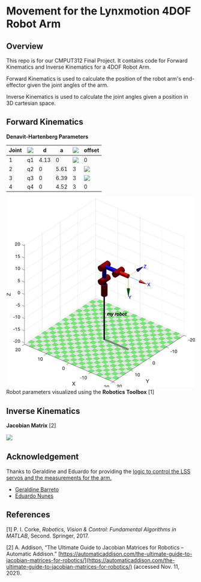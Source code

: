 # Movement for the Lynxmotion 4DOF Robot Arm

## Overview
This repo is for our CMPUT312 Final Project. It contains code for Forward Kinematics and Inverse Kinematics for a 4DOF Robot Arm.

Forward Kinematics is used to calculate the position of the robot arm's end-effector given the joint angles of the arm.

Inverse Kinematics is used to calculate the joint angles given a position in 3D cartesian space.

## Forward Kinematics

**Denavit-Hartenberg Parameters**



| Joint |<!-- $\theta$ --> <img style="transform: translateY(0.1em); background: white !important;" src="https://render.githubusercontent.com/render/math?math=%5Ctheta">  | d | a  |<!-- $\alpha$ --> <img style="transform: translateY(0.1em); background: white !important;" src="https://render.githubusercontent.com/render/math?math=%5Calpha"> |offset  |
|--|--|--|--|--|--|
| 1 | q1 | 4.13 | 0 | <!-- $\pi/2$ --> <img style="transform: translateY(0.1em); background: white !important;" src="https://render.githubusercontent.com/render/math?math=%5Cpi%2F2"> | 0 |
| 2 | q2 | 0 | 5.61 | 3 | <!-- $\pi/2$ --> <img style="transform: translateY(0.1em); background: white !important;" src="https://render.githubusercontent.com/render/math?math=%5Cpi%2F2"> |
| 3 | q3 | 0 | 6.39 | 3 | <!-- $\pi/2$ --> <img style="transform: translateY(0.1em); background: white !important;" src="https://render.githubusercontent.com/render/math?math=%5Cpi%2F2"> |
| 4 | q4 | 0 | 4.52 | 3 | 0 |



![Robot workspace](https://github.com/CMPUT312-Final-Project/robot-arm/raw/f5b7601f4e0b0169ba6125f1649eb3fd243f89a8/robot.png)
Robot parameters visualized using the **Robotics Toolbox** [1]

## Inverse Kinematics

**Jacobian Matrix** [2]

<!-- $J=\left[\begin{matrix}\left(5.61 \sin{\left(q_{2} \right)} + 6.39 \cos{\left(q_{2} + q_{3} \right)} + 4.52 \cos{\left(q_{2} + q_{3} + q_{4} \right)}\right) \sin{\left(q_{1} \right)} & \left(6.39 \sin{\left(q_{2} + q_{3} \right)} + 4.52 \sin{\left(q_{2} + q_{3} + q_{4} \right)} - 5.61 \cos{\left(q_{2} \right)}\right) \cos{\left(q_{1} \right)} & \left(6.39 \sin{\left(q_{2} + q_{3} \right)} + 4.52 \sin{\left(q_{2} + q_{3} + q_{4} \right)}\right) \cos{\left(q_{1} \right)} & 4.52 \sin{\left(q_{2} + q_{3} + q_{4} \right)} \cos{\left(q_{1} \right)}\\- \left(5.61 \sin{\left(q_{2} \right)} + 6.39 \cos{\left(q_{2} + q_{3} \right)} + 4.52 \cos{\left(q_{2} + q_{3} + q_{4} \right)}\right) \cos{\left(q_{1} \right)} & \left(6.39 \sin{\left(q_{2} + q_{3} \right)} + 4.52 \sin{\left(q_{2} + q_{3} + q_{4} \right)} - 5.61 \cos{\left(q_{2} \right)}\right) \sin{\left(q_{1} \right)} & \left(6.39 \sin{\left(q_{2} + q_{3} \right)} + 4.52 \sin{\left(q_{2} + q_{3} + q_{4} \right)}\right) \sin{\left(q_{1} \right)} & 4.52 \sin{\left(q_{1} \right)} \sin{\left(q_{2} + q_{3} + q_{4} \right)}\\0 & - 5.61 \sin{\left(q_{2} \right)} - 6.39 \cos{\left(q_{2} + q_{3} \right)} - 4.52 \cos{\left(q_{2} + q_{3} + q_{4} \right)} & - 6.39 \cos{\left(q_{2} + q_{3} \right)} - 4.52 \cos{\left(q_{2} + q_{3} + q_{4} \right)} & - 4.52 \cos{\left(q_{2} + q_{3} + q_{4} \right)}\\0 & \sin{\left(q_{1} \right)} & \sin{\left(q_{1} \right)} & \sin{\left(q_{1} \right)}\\0 & - \cos{\left(q_{1} \right)} & - \cos{\left(q_{1} \right)} & - \cos{\left(q_{1} \right)}\\1 & 0 & 0 & 0\end{matrix}\right]$ --> <img style="transform: translateY(0.1em); background: white !important;" src="https://render.githubusercontent.com/render/math?math=J%3D%5Cleft%5B%5Cbegin%7Bmatrix%7D%5Cleft(5.61%20%5Csin%7B%5Cleft(q_%7B2%7D%20%5Cright)%7D%20%2B%206.39%20%5Ccos%7B%5Cleft(q_%7B2%7D%20%2B%20q_%7B3%7D%20%5Cright)%7D%20%2B%204.52%20%5Ccos%7B%5Cleft(q_%7B2%7D%20%2B%20q_%7B3%7D%20%2B%20q_%7B4%7D%20%5Cright)%7D%5Cright)%20%5Csin%7B%5Cleft(q_%7B1%7D%20%5Cright)%7D%20%26%20%5Cleft(6.39%20%5Csin%7B%5Cleft(q_%7B2%7D%20%2B%20q_%7B3%7D%20%5Cright)%7D%20%2B%204.52%20%5Csin%7B%5Cleft(q_%7B2%7D%20%2B%20q_%7B3%7D%20%2B%20q_%7B4%7D%20%5Cright)%7D%20-%205.61%20%5Ccos%7B%5Cleft(q_%7B2%7D%20%5Cright)%7D%5Cright)%20%5Ccos%7B%5Cleft(q_%7B1%7D%20%5Cright)%7D%20%26%20%5Cleft(6.39%20%5Csin%7B%5Cleft(q_%7B2%7D%20%2B%20q_%7B3%7D%20%5Cright)%7D%20%2B%204.52%20%5Csin%7B%5Cleft(q_%7B2%7D%20%2B%20q_%7B3%7D%20%2B%20q_%7B4%7D%20%5Cright)%7D%5Cright)%20%5Ccos%7B%5Cleft(q_%7B1%7D%20%5Cright)%7D%20%26%204.52%20%5Csin%7B%5Cleft(q_%7B2%7D%20%2B%20q_%7B3%7D%20%2B%20q_%7B4%7D%20%5Cright)%7D%20%5Ccos%7B%5Cleft(q_%7B1%7D%20%5Cright)%7D%5C%5C-%20%5Cleft(5.61%20%5Csin%7B%5Cleft(q_%7B2%7D%20%5Cright)%7D%20%2B%206.39%20%5Ccos%7B%5Cleft(q_%7B2%7D%20%2B%20q_%7B3%7D%20%5Cright)%7D%20%2B%204.52%20%5Ccos%7B%5Cleft(q_%7B2%7D%20%2B%20q_%7B3%7D%20%2B%20q_%7B4%7D%20%5Cright)%7D%5Cright)%20%5Ccos%7B%5Cleft(q_%7B1%7D%20%5Cright)%7D%20%26%20%5Cleft(6.39%20%5Csin%7B%5Cleft(q_%7B2%7D%20%2B%20q_%7B3%7D%20%5Cright)%7D%20%2B%204.52%20%5Csin%7B%5Cleft(q_%7B2%7D%20%2B%20q_%7B3%7D%20%2B%20q_%7B4%7D%20%5Cright)%7D%20-%205.61%20%5Ccos%7B%5Cleft(q_%7B2%7D%20%5Cright)%7D%5Cright)%20%5Csin%7B%5Cleft(q_%7B1%7D%20%5Cright)%7D%20%26%20%5Cleft(6.39%20%5Csin%7B%5Cleft(q_%7B2%7D%20%2B%20q_%7B3%7D%20%5Cright)%7D%20%2B%204.52%20%5Csin%7B%5Cleft(q_%7B2%7D%20%2B%20q_%7B3%7D%20%2B%20q_%7B4%7D%20%5Cright)%7D%5Cright)%20%5Csin%7B%5Cleft(q_%7B1%7D%20%5Cright)%7D%20%26%204.52%20%5Csin%7B%5Cleft(q_%7B1%7D%20%5Cright)%7D%20%5Csin%7B%5Cleft(q_%7B2%7D%20%2B%20q_%7B3%7D%20%2B%20q_%7B4%7D%20%5Cright)%7D%5C%5C0%20%26%20-%205.61%20%5Csin%7B%5Cleft(q_%7B2%7D%20%5Cright)%7D%20-%206.39%20%5Ccos%7B%5Cleft(q_%7B2%7D%20%2B%20q_%7B3%7D%20%5Cright)%7D%20-%204.52%20%5Ccos%7B%5Cleft(q_%7B2%7D%20%2B%20q_%7B3%7D%20%2B%20q_%7B4%7D%20%5Cright)%7D%20%26%20-%206.39%20%5Ccos%7B%5Cleft(q_%7B2%7D%20%2B%20q_%7B3%7D%20%5Cright)%7D%20-%204.52%20%5Ccos%7B%5Cleft(q_%7B2%7D%20%2B%20q_%7B3%7D%20%2B%20q_%7B4%7D%20%5Cright)%7D%20%26%20-%204.52%20%5Ccos%7B%5Cleft(q_%7B2%7D%20%2B%20q_%7B3%7D%20%2B%20q_%7B4%7D%20%5Cright)%7D%5C%5C0%20%26%20%5Csin%7B%5Cleft(q_%7B1%7D%20%5Cright)%7D%20%26%20%5Csin%7B%5Cleft(q_%7B1%7D%20%5Cright)%7D%20%26%20%5Csin%7B%5Cleft(q_%7B1%7D%20%5Cright)%7D%5C%5C0%20%26%20-%20%5Ccos%7B%5Cleft(q_%7B1%7D%20%5Cright)%7D%20%26%20-%20%5Ccos%7B%5Cleft(q_%7B1%7D%20%5Cright)%7D%20%26%20-%20%5Ccos%7B%5Cleft(q_%7B1%7D%20%5Cright)%7D%5C%5C1%20%26%200%20%26%200%20%26%200%5Cend%7Bmatrix%7D%5Cright%5D">

## Acknowledgement

Thanks to Geraldine and Eduardo for providing the [logic to control the LSS servos and the measurements for the arm.](https://github.com/Robotics-Technology/Chess-Robot/blob/master/ArmControl.py)
-   [Geraldine Barreto](http://github.com/geraldinebc)
-   [Eduardo Nunes](https://github.com/EduardoFNA)

## References

[1] P. I. Corke, _Robotics, Vision & Control: Fundamental Algorithms in MATLAB_, Second. Springer, 2017.

[2] A. Addison, “The Ultimate Guide to Jacobian Matrices for Robotics – Automatic Addison.” [https://automaticaddison.com/the-ultimate-guide-to-jacobian-matrices-for-robotics/](https://automaticaddison.com/the-ultimate-guide-to-jacobian-matrices-for-robotics/) (accessed Nov. 11, 2021).